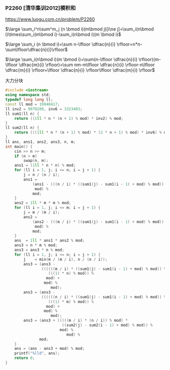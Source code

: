 ### P2260 [清华集训2012]模积和

https://www.luogu.com.cn/problem/P2260

$\large \sum_i^n\sum^m_j (n \bmod i)(m\bmod j)[i\ne j]=\sum_i(n\bmod i)\times\sum_i(m\bmod i)-\sum_i(n\bmod i)(m \bmod i)$

$\large \sum_i (n \bmod i)=\sum n-\lfloor \dfrac{n}{i} \rfloor=n*n-\sum\lfloor\dfrac{n}{i}\rfloor$

$\large \sum_i(n\bmod i)(m \bmod i)=\sum(n-\lfloor \dfrac{n}{i} \rfloor)(m-\lfloor \dfrac{m}{i} \rfloor)=\sum nm-m\lfloor \dfrac{n}{i} \rfloor-n\lfloor \dfrac{m}{i} \rfloor+\lfloor \dfrac{n}{i} \rfloor\lfloor \dfrac{m}{i} \rfloor$

大力分块

```cpp
#include <iostream>
using namespace std;
typedef long long ll;
const ll mod = 19940417;
ll inv2 = 9970209, inv6 = 3323403;
ll sum1(ll n) {
    return ((1ll * n * (n + 1) % mod) * inv2) % mod;
}
ll sum2(ll n) {
    return (((1ll * n * (n + 1) % mod) * (2 * n + 1) % mod) * inv6) % mod;
}
ll ans, ans1, ans2, ans3, n, m;
int main() {
    cin >> n >> m;
    if (n > m)
        swap(n, m);
    ans1 = (1ll * n * n) % mod;
    for (ll i = 1, j; i <= n; i = j + 1) {
        j = n / (n / i);
        ans1 =
            (ans1 - (((n / i) * ((sum1(j) - sum1(i - 1) + mod) % mod)) % mod) +
             mod) %
            mod;
    }
    ans2 = 1ll * m * m % mod;
    for (ll i = 1, j; i <= m; i = j + 1) {
        j = m / (m / i);
        ans2 =
            (ans2 - (((m / i) * ((sum1(j) - sum1(i - 1) + mod) % mod)) % mod) +
             mod) %
            mod;
    }
    ans  = 1ll * ans1 * ans2 % mod;
    ans3 = n * m % mod;
    ans3 = ans3 * n % mod;
    for (ll i = 1, j; i <= n; i = j + 1) {
        j    = min(m / (m / i), n / (n / i));
        ans3 = (ans3 -
                ((((((m / i) * ((sum1(j) - sum1(i - 1) + mod) % mod)) % mod) *
                   (((1) * n) % mod)) %
                  mod) +
                 mod) %
                    mod);
        ans3 = (ans3 -
                ((((((n / i) * ((sum1(j) - sum1(i - 1) + mod) % mod)) % mod) *
                   (((1) * m) % mod)) %
                  mod) +
                 mod) %
                    mod);
        ans3 = (ans3 + (((((m / i) * (n / i)) % mod) *
                         ((sum2(j) - sum2(i - 1) + mod) % mod)) %
                        mod) %
                           mod) %
               mod;
    }
    ans = (ans - ans3 + mod) % mod;
    printf("%lld", ans);
    return 0;
}
```

